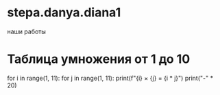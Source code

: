 # stepa.danya.diana1
наши работы
# Таблица умножения от 1 до 10
for i in range(1, 11):
    for j in range(1, 11):
        print(f"{i} × {j} = {i * j}")
    print("-" * 20)
